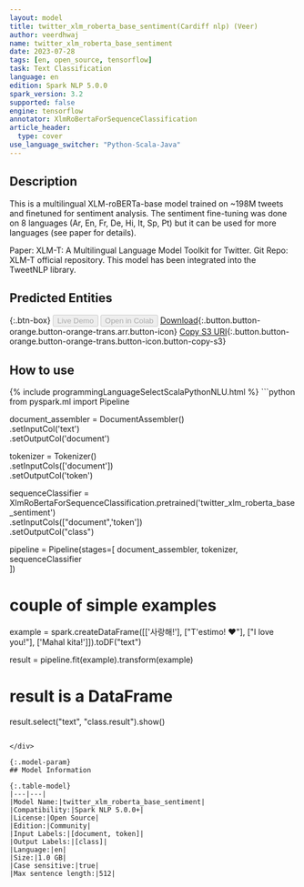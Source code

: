 ```yaml
---
layout: model
title: twitter_xlm_roberta_base_sentiment(Cardiff nlp) (Veer)
author: veerdhwaj
name: twitter_xlm_roberta_base_sentiment
date: 2023-07-28
tags: [en, open_source, tensorflow]
task: Text Classification
language: en
edition: Spark NLP 5.0.0
spark_version: 3.2
supported: false
engine: tensorflow
annotator: XlmRoBertaForSequenceClassification
article_header:
  type: cover
use_language_switcher: "Python-Scala-Java"
---
```


## Description

This is a multilingual XLM-roBERTa-base model trained on ~198M tweets and finetuned for sentiment analysis. The sentiment fine-tuning was done on 8 languages (Ar, En, Fr, De, Hi, It, Sp, Pt) but it can be used for more languages (see paper for details).

Paper: XLM-T: A Multilingual Language Model Toolkit for Twitter.
Git Repo: XLM-T official repository.
This model has been integrated into the TweetNLP library.

## Predicted Entities



{:.btn-box}
<button class="button button-orange" disabled>Live Demo</button>
<button class="button button-orange" disabled>Open in Colab</button>
[Download](https://s3.amazonaws.com/community.johnsnowlabs.com/veerdhwaj/twitter_xlm_roberta_base_sentiment_en_5.0.0_3.2_1690542160993.zip){:.button.button-orange.button-orange-trans.arr.button-icon}
[Copy S3 URI](s3://community.johnsnowlabs.com/veerdhwaj/twitter_xlm_roberta_base_sentiment_en_5.0.0_3.2_1690542160993.zip){:.button.button-orange.button-orange-trans.button-icon.button-copy-s3}

## How to use



<div class="tabs-box" markdown="1">
{% include programmingLanguageSelectScalaPythonNLU.html %}
```python
from pyspark.ml import Pipeline

document_assembler = DocumentAssembler() \
    .setInputCol('text') \
    .setOutputCol('document')

tokenizer = Tokenizer() \
    .setInputCols(['document']) \
    .setOutputCol('token')

sequenceClassifier = XlmRoBertaForSequenceClassification.pretrained('twitter_xlm_roberta_base_sentiment')\
  .setInputCols(["document",'token'])\
  .setOutputCol("class")

pipeline = Pipeline(stages=[
    document_assembler, 
    tokenizer,
    sequenceClassifier    
])

# couple of simple examples
example = spark.createDataFrame([['사랑해!'], ["T'estimo! ❤️"], ["I love you!"], ['Mahal kita!']]).toDF("text")

result = pipeline.fit(example).transform(example)

# result is a DataFrame
result.select("text", "class.result").show()
```

</div>

{:.model-param}
## Model Information

{:.table-model}
|---|---|
|Model Name:|twitter_xlm_roberta_base_sentiment|
|Compatibility:|Spark NLP 5.0.0+|
|License:|Open Source|
|Edition:|Community|
|Input Labels:|[document, token]|
|Output Labels:|[class]|
|Language:|en|
|Size:|1.0 GB|
|Case sensitive:|true|
|Max sentence length:|512|